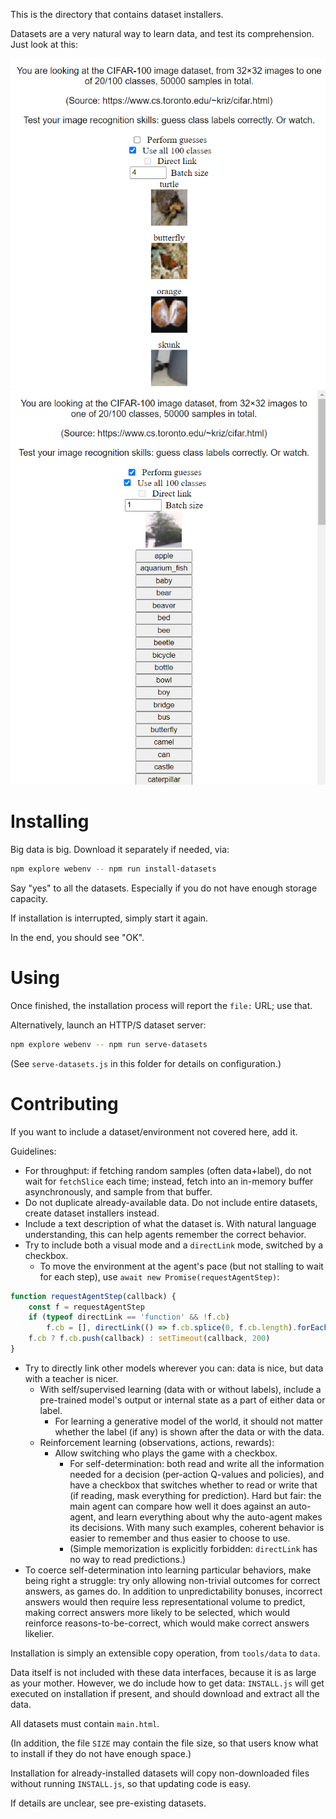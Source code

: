 This is the directory that contains dataset installers.

Datasets are a very natural way to learn data, and test its comprehension. Just look at this:

<p style="text-align:center">
    <img src="cifar100.png">
    <img src="cifar100-test.png">
</p>

# Installing

Big data is big. Download it separately if needed, via:

```bash
npm explore webenv -- npm run install-datasets
```

Say "yes" to all the datasets. Especially if you do not have enough storage capacity.

If installation is interrupted, simply start it again.

In the end, you should see "OK".

# Using

Once finished, the installation process will report the `file:` URL; use that.

Alternatively, launch an HTTP/S dataset server:

```bash
npm explore webenv -- npm run serve-datasets
```

(See `serve-datasets.js` in this folder for details on configuration.)

# Contributing

If you want to include a dataset/environment not covered here, add it.

Guidelines:
- For throughput: if fetching random samples (often data+label), do not wait for `fetchSlice` each time; instead, fetch into an in-memory buffer asynchronously, and sample from that buffer.
- Do not duplicate already-available data. Do not include entire datasets, create dataset installers instead.
- Include a text description of what the dataset is. With natural language understanding, this can help agents remember the correct behavior.
- Try to include both a visual mode and a `directLink` mode, switched by a checkbox.
    - To move the environment at the agent's pace (but not stalling to wait for each step), use `await new Promise(requestAgentStep)`:
```js
function requestAgentStep(callback) {
    const f = requestAgentStep
    if (typeof directLink == 'function' && !f.cb)
        f.cb = [], directLink(() => f.cb.splice(0, f.cb.length).forEach(f => f()) || true)
    f.cb ? f.cb.push(callback) : setTimeout(callback, 200)
}
```
- Try to directly link other models wherever you can: data is nice, but data with a teacher is nicer.
    - With self/supervised learning (data with or without labels), include a pre-trained model's output or internal state as a part of either data or label.
        - For learning a generative model of the world, it should not matter whether the label (if any) is shown after the data or with the data.
    - Reinforcement learning (observations, actions, rewards):
        - Allow switching who plays the game with a checkbox.
            - For self-determination: both read and write all the information needed for a decision (per-action Q-values and policies), and have a checkbox that switches whether to read or write that (if reading, mask everything for prediction). Hard but fair: the main agent can compare how well it does against an auto-agent, and learn everything about why the auto-agent makes its decisions. With many such examples, coherent behavior is easier to remember and thus easier to choose to use.
            - (Simple memorization is explicitly forbidden: `directLink` has no way to read predictions.)
- To coerce self-determination into learning particular behaviors, make being right a struggle: try only allowing non-trivial outcomes for correct answers, as games do. In addition to unpredictability bonuses, incorrect answers would then require less representational volume to predict, making correct answers more likely to be selected, which would reinforce reasons-to-be-correct, which would make correct answers likelier.

Installation is simply an extensible copy operation, from `tools/data` to `data`.

Data itself is not included with these data interfaces, because it is as large as your mother. However, we do include how to get data: `INSTALL.js` will get executed on installation if present, and should download and extract all the data.

All datasets must contain `main.html`.

(In addition, the file `SIZE` may contain the file size, so that users know what to install if they do not have enough space.)

Installation for already-installed datasets will copy non-downloaded files without running `INSTALL.js`, so that updating code is easy.

If details are unclear, see pre-existing datasets.